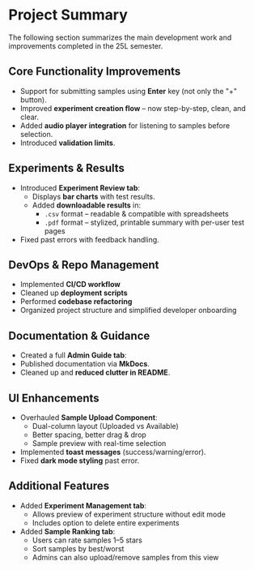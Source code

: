 # Project Summary

The following section summarizes the main development work and improvements completed in the 25L semester.

## Core Functionality Improvements
- Support for submitting samples using **Enter** key (not only the "+" button).
- Improved **experiment creation flow** – now step-by-step, clean, and clear.
- Added **audio player integration** for listening to samples before selection.
- Introduced **validation limits**.

## Experiments & Results
- Introduced **Experiment Review tab**:
  - Displays **bar charts** with test results.
  - Added **downloadable results** in:
     - `.csv` format – readable & compatible with spreadsheets
     - `.pdf` format – stylized, printable summary with per-user test pages
- Fixed past errors with feedback handling.

## DevOps & Repo Management
- Implemented **CI/CD workflow**
- Cleaned up **deployment scripts**
- Performed **codebase refactoring**
- Organized project structure and simplified developer onboarding

##  Documentation & Guidance
- Created a full **Admin Guide tab**:
- Published documentation via **MkDocs**.
- Cleaned up and **reduced clutter in README**.

## UI Enhancements
- Overhauled **Sample Upload Component**:
  - Dual-column layout (Uploaded vs Available)
  - Better spacing, better drag & drop
  - Sample preview with real-time selection
- Implemented **toast messages** (success/warning/error).
- Fixed **dark mode styling** past error.

## Additional Features
- Added **Experiment Management tab**:
  - Allows preview of experiment structure without edit mode
  - Includes option to delete entire experiments
- Added **Sample Ranking tab**:
  - Users can rate samples 1–5 stars
  - Sort samples by best/worst
  - Admins can also upload/remove samples from this view
